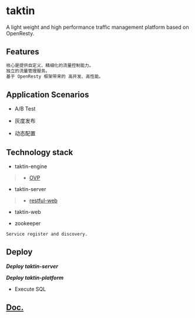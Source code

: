 # taktin

A light weight and high performance traffic management platform based on OpenResty.

## Features

```md
核心是提供自定义、精细化的流量控制能力。
独立的流量管理服务。
基于 OpenResty 框架带来的 高并发、高性能。
```

## Application Scenarios

* A/B Test

* 灰度发布

* 动态配置

## Technology stack

* taktin-engine

> * [OVP](https://github.com/SunnnyChan/OVP)

* taktin-server

> * [restful-web](https://github.com/SunnnyChan/restful-web)

* taktin-web

* zookeeper

```text
Service register and discovery.
```

## Deploy

***Deploy taktin-server***

***Deploy taktin-platform***

* Execute SQL

## [Doc.](_doc/README.md)
